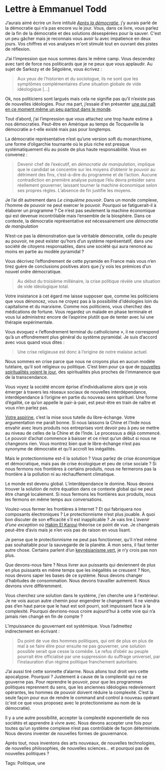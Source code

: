 # Lettre à Emmanuel Todd

J’aurais aimé écrire un livre intitulé *[Après la démocratie](http://www.amazon.fr/Apr%C3%A8s-d%C3%A9mocratie-Emmanuel-Todd/dp/2070786838)*, j’y aurais parlé de la démocratie qui n’a pas encore vu le jour. Vous, dans ce livre, vous parlez de la fin de la démocratie et des solutions désespérées pour la sauver. C'est un peu gâcher mais je reconnais vous avoir lu avec impatience en deux jours. Vos chiffres et vos analyses m'ont stimulé tout en ouvrant des pistes de réflexion.

J’ai l’impression que nous sommes dans le même camp. Vous descendez avec tant de force nos politicards que je ne peux que vous applaudir. Au sujet de Sarkozy et de Ségolène, vous écrivez :

> Aux yeux de l’historien et du sociologue, ils ne sont que les symptômes complémentaires d’une situation globale de vide idéologique \[…\]

Ok, nos politiciens sont largués mais cela ne signifie pas qu’il n’existe pas de nouvelles idéologies. Pour ma part, j’essaie d'en présenter [une qui naît en ce moment même un peu partout dans le monde](/2008/12/09/de-l%e2%80%99esclavage-au-salariat-du-salariat-a-l%e2%80%99artisanat/).

Tout d’abord, j’ai l’impression que vous attachez une trop haute estime à nos démocraties. Peut-être en Amérique au temps de Tocqueville la démocratie a-t-elle existé mais pas pour longtemps.

La démocratie représentative n’est qu’une version soft du monarchisme, une forme d’oligarchie tournante où le plus riche est presque systématiquement élu au poste de plus haute responsabilité. Vous en convenez :

> Devenir chef de l’exécutif, en *démocratie de manipulation*, implique que le candidat se concentre sur les moyens d’obtenir le pouvoir au détriment des fins, c’est-à-dire du programme et de l’action. Aucune contradiction en première analyse puisque l’élu devra présider sans réellement gouverner, laissant tourner la machine économique selon ses propres règles. L’absence de fin justifie les moyens.

Je l’ai dit autrement dans *Le cinquième pouvoir*. Dans un monde complexe, l’homme de pouvoir ne peut exercer le pouvoir. Pourquoi se fatiguerait-il à élaborer un programme ? Ce n’est pas seulement la machine économique qui est devenue incontrôlable mais l’ensemble de la biosphère. Dans ce contexte, la démocratie représentative est nécessairement une *démocratie de manipulation*

N’est-ce pas la démonstration que la véritable démocratie, celle du peuple au pouvoir, ne peut exister qu’hors d’un système représentatif, dans une société de citoyens responsables, dans une société qui aura renoncé au moins en partie au modèle pyramidal ?

Vous décrivez l’effondrement de cette pyramide en France mais vous n’en tirez guère de conclusions positives alors que j’y vois les prémices d’un nouvel ordre démocratique.

> Au début du troisième millénaire, la crise politique révèle une situation de vide idéologique total.

Votre insistance à cet égard me laisse supposer que, comme les politiciens que vous dénoncez, vous ne croyez pas à la possibilité d’idéologies loin du capitalisme et du marxisme. Comme nos politiciens, vous cherchez des médications de fortune. Vous regardez un malade en phase terminale et vous lui administrez encore de l’aspirine plutôt que de tenter avec lui une thérapie expérimentale.

Vous évoquez « l’effondrement terminal du catholicisme », il ne correspond qu’à un effondrement plus général du système pyramidal. Je suis d’accord avec vous quand vous dites :

> Une crise religieuse est donc à l’origine de notre malaise actuel.

Nous sommes en crise parce que nous ne croyons plus en aucun modèle tutélaire, qu’il soit religieux ou politique. C’est bien pour ça que de [nouvelles spiritualités voient le jour](/2008/08/19/autoregulation-vs-auto-organisation/), des spiritualités plus proches de l’immanence que de la transcendance.

Vous voyez la société encore éprise d’individualisme alors que je vois émerger à travers les réseaux sociaux de nouvelles interdépendance, interdépendance à l’origine en partie du nouveau sens spirituel. Une forme d’égalité, ce qu’on appelle le pair-à-pair, est peut-être en train de naître et vous n’en parlez pas.

[Votre aspirine](http://www.protectionnisme.eu), c’est la mise sous tutelle du libre-échange. Votre argumentation me paraît bonne. Si nous laissons la Chine et l’Inde nous envahir avec leurs produits nos entreprises vont devoir peu à peu se mettre au niveau de celles de la Chine et de l’Inde. Le processus a déjà commencé. Le pouvoir d’achat commence à baisser et ce n’est qu’un début si nous ne changeons rien. Vous montrez bien que le libre-échange n’est pas synonyme de démocratie et qu’il accroît les inégalités.

Mais le protectionnisme est-il la solution ? Vous parlez de crise économique et démocratique, mais pas de crise écologique et peu de crise sociale ? Si nous fermons nos frontières à certains produits, nous ne fermerons pas la frontière à la pollution ni au réchauffement climatique.

Le monde est devenu global. L’interdépendance le domine. Nous devons trouver la solution de notre équation dans ce contexte global qui ne peut être changé localement. Si nous fermons les frontières aux produits, nous les fermons en même temps aux conversations.

Voulez-vous fermer les frontières à Internet ? Et qui fabriquera nos composants électroniques ? Le protectionnisme n’est plus jouable. À quoi bon discuter de son efficacité s’il est inapplicable ? Je vais lire *L’avenir d’une exception* où [Hakim El Karoui](http://elkaroui.com/) théorise ce point de vue. Je changerais peut-être d’avis mais je n’en vois pas de raison en vous lisant.

Je pense que le protectionnisme ne peut pas fonctionner, qu’il n’est même pas souhaitable pour la sauvegarde de la planète. À mon sens, il faut tenter autre chose. Certains parlent d’un [keynésianisme vert](/2008/11/25/les-chevaliers-de-gaia/), je n’y crois pas non plus.

Que devons-nous faire ? Nous livrer aux puissants qui deviennent de plus en plus puissants en même temps que les inégalités se creusent ? Non, nous devons saper les bases de ce système. Nous devons changer d’habitudes de consommation. Nous devons travailler autrement. Nous devrons vivre différemment.

Vous cherchez une solution dans le système, j'en cherche une à l'extérieur. Je ne vois aucun autre chemin pour engendrer le changement. Il ne viendra pas d’en haut parce que le haut est soit pourri, soit impuissant face à la complexité. Pourquoi devrions-nous croire aujourd’hui à cette voie qui n’a jamais rien changé en fin de compte ?

L’impuissance du gouvernant est systémique. Vous l’admettez indirectement en écrivant :

> Du point de vue des hommes politiques, qui ont de plus en plus de mal à se faire élire pour ensuite ne pas gouverner, une solution possible serait que cesse la comédie. Le refus d’obéir au peuple pourrait être officialisé par une suppression du suffrage universel, par l’instauration d’un régime politique franchement autoritaire.

J’ai aussi tiré cette sonnette d’alarme. Nous allons tout droit vers cette apocalypse. Pourquoi ? Justement à cause de la complexité qui ne se gouverne pas. Pour reprendre le pouvoir, pour que les programmes politiques reprennent du sens, que les anciennes idéologies redeviennent opérantes, les hommes de pouvoir doivent réduire la complexité. C’est la seule façon pour eux de rendre le command and control à nouveau opérant (c'est ce que vous proposez avec le protectionnisme au nom de la démocratie).

Il y a une autre possibilité, accepter la complexité exponentielle de nos sociétés et apprendre à vivre avec. Nous devons accepter une fois pour toutes qu’un système complexe n’est pas contrôlable de façon déterministe. Nous devons inventer de nouvelles formes de gouvernance.

Après tout, nous inventons des arts nouveaux, de nouvelles technologies, de nouvelles philosophies, de nouvelles sciences… et pourquoi pas de nouvelles politiques ?

Tags: Politique, une